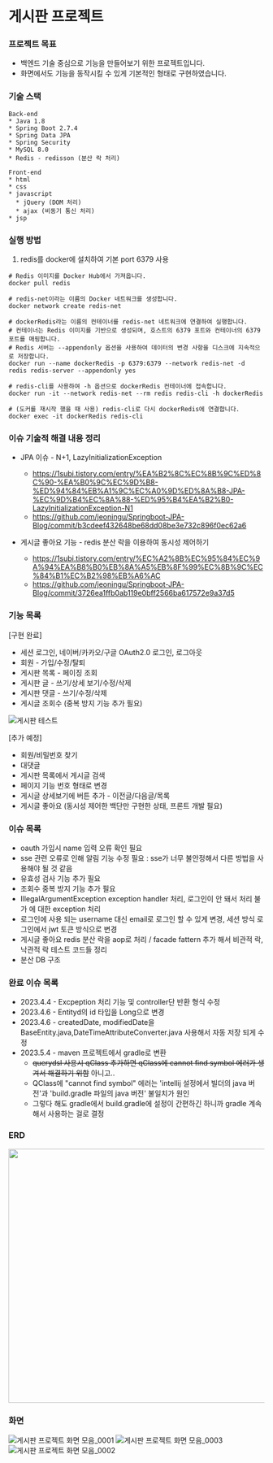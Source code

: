 # 게시판 프로젝트

### 프로젝트 목표
* 백엔드 기술 중심으로 기능을 만들어보기 위한 프로젝트입니다.
* 화면에서도 기능을 동작시킬 수 있게 기본적인 형태로 구현하였습니다.

### 기술 스택
```
Back-end
* Java 1.8
* Spring Boot 2.7.4
* Spring Data JPA
* Spring Security
* MySQL 8.0
* Redis - redisson (분산 락 처리)

Front-end
* html
* css
* javascript
  * jQuery (DOM 처리)
  * ajax (비동기 통신 처리)
* jsp
```
### 실행 방법
1. redis를 docker에 설치하여 기본 port 6379 사용
```
# Redis 이미지를 Docker Hub에서 가져옵니다.
docker pull redis

# redis-net이라는 이름의 Docker 네트워크를 생성합니다.
docker network create redis-net

# dockerRedis라는 이름의 컨테이너를 redis-net 네트워크에 연결하여 실행합니다.
# 컨테이너는 Redis 이미지를 기반으로 생성되며, 호스트의 6379 포트와 컨테이너의 6379 포트를 매핑합니다.
# Redis 서버는 --appendonly 옵션을 사용하여 데이터의 변경 사항을 디스크에 지속적으로 저장합니다.
docker run --name dockerRedis -p 6379:6379 --network redis-net -d redis redis-server --appendonly yes

# redis-cli를 사용하여 -h 옵션으로 dockerRedis 컨테이너에 접속합니다.
docker run -it --network redis-net --rm redis redis-cli -h dockerRedis

# (도커를 재시작 했을 때 사용) redis-cli로 다시 dockerRedis에 연결합니다.
docker exec -it dockerRedis redis-cli
```

### 이슈 기술적 해결 내용 정리
* JPA 이슈 - N+1, LazyInitializationException
  * https://1subi.tistory.com/entry/%EA%B2%8C%EC%8B%9C%ED%8C%90-%EA%B0%9C%EC%9D%B8-%ED%94%84%EB%A1%9C%EC%A0%9D%ED%8A%B8-JPA-%EC%9D%B4%EC%8A%88-%ED%95%B4%EA%B2%B0-LazyInitializationException-N1
  * https://github.com/jeoningu/Springboot-JPA-Blog/commit/b3cdeef432648be68dd08be3e732c896f0ec62a6

* 게시글 좋아요 기능 - redis 분산 락을 이용하여 동시성 제어하기
  * https://1subi.tistory.com/entry/%EC%A2%8B%EC%95%84%EC%9A%94%EA%B8%B0%EB%8A%A5%EB%8F%99%EC%8B%9C%EC%84%B1%EC%B2%98%EB%A6%AC
  * https://github.com/jeoningu/Springboot-JPA-Blog/commit/3726ea1ffb0ab119e0bff2566ba617572e9a37d5


### 기능 목록
[구현 완료]
* 세션 로그인, 네이버/카카오/구글 OAuth2.0 로그인, 로그아웃
* 회원 - 가입/수정/탈퇴
* 게시판 목록 - 페이징 조회
* 게시판 글 - 쓰기/상세 보기/수정/삭제
* 게시판 댓글 - 쓰기/수정/삭제
* 게시글 조회수 (중복 방지 기능 추가 필요)

![게시판 테스트](https://github.com/jeoningu/Springboot-JPA-Blog/assets/103714252/1290c407-00f0-4eca-8258-8f6f3849ecdd)


[추가 예정]
* 회원/비밀번호 찾기
* 대댓글
* 게시판 목록에서 게시글 검색
* 페이지 기능 번호 형태로 변경
* 게시글 상세보기에 버튼 추가 - 이전글/다음글/목록
* 게시글 좋아요 (동시성 제어한 백단만 구현한 상태, 프론트 개발 필요)


### 이슈 목록
* oauth 가입시 name 입력 오류 확인 필요
* sse 관련 오류로 인해 알림 기능 수정 필요 : sse가 너무 불안정해서 다른 방법을 사용해야 될 것 같음
* 유효성 검사 기능 추가 필요
* 조회수 중복 방지 기능 추가 필요
* IllegalArgumentException exception handler 처리, 로그인이 안 돼서 처리 불가 에 대한 exception 처리
* 로그인에 사용 되는 username 대신 email로 로그인 할 수 있게 변경, 세션 방식 로그인에서 jwt 토큰 방식으로 변경
* 게시글 좋아요 redis 분산 락을 aop로 처리 / facade fattern 추가 해서 비관적 락, 낙관적 락 테스트 코드들 정리
* 분산 DB 구조


### 완료 이슈 목록
* 2023.4.4 - Excpeption 처리 기능 및 controller단 반환 형식 수정
* 2023.4.6 - Entityd의 id 타입을 Long으로 변경
* 2023.4.6 - createdDate, modifiedDate을 BaseEntity.java,DateTimeAttributeConverter.java 사용해서 자동 저장 되게 수정
* 2023.5.4 - maven 프로젝트에서 gradle로 변환
  * ~~querydsl 사용시 qClass 추가하면 qClass에 cannot find symbol 에러가 생겨서 해결하기 위함~~ 아니고..
  * QClass에 "cannot find symbol" 에러는 'intellij 설정에서 빌더의 java 버전'과 'build.gradle 파일의 java 버전' 불일치가 원인
  * 그렇다 해도 gradle에서 build.gradle에 설정이 간편하긴 하니까 gradle 계속해서 사용하는 걸로 결정

### ERD
<img src="https://github.com/jeoningu/Springboot-JPA-Blog/assets/103714252/4754d2cd-6329-4b35-8c79-960f9220c70f"  width="800" height="500"/>


### 화면
![게시판 프로젝트 화면 모음_0001](https://user-images.githubusercontent.com/103714252/229777272-9f5b9341-51bd-4e87-b177-6b260e4a033b.png)
![게시판 프로젝트 화면 모음_0003](https://user-images.githubusercontent.com/103714252/229777568-139d3fd0-16ea-4d96-8e6c-e4641db9460b.png)
![게시판 프로젝트 화면 모음_0002](https://user-images.githubusercontent.com/103714252/229777573-8a0c2fa4-584b-413c-8d06-a5c4833ada91.png)
